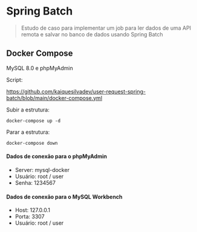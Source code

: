# Spring Batch

> Estudo de caso para implementar um job para ler dados de uma API remota e salvar no banco de dados usando Spring Batch

## Docker Compose

MySQL 8.0 e phpMyAdmin

Script:

https://github.com/kaiquesilvadev/user-request-spring-batch/blob/main/docker-compose.yml

Subir a estrutura:

``` 
docker-compose up -d
```

Parar a estrutura:
```
docker-compose down
```
#### Dados de conexão para o phpMyAdmin
- Server: mysql-docker
- Usuário: root / user
- Senha: 1234567

#### Dados de conexão para o MySQL Workbench
- Host: 127.0.0.1
- Porta: 3307
- Usuário: root / user
